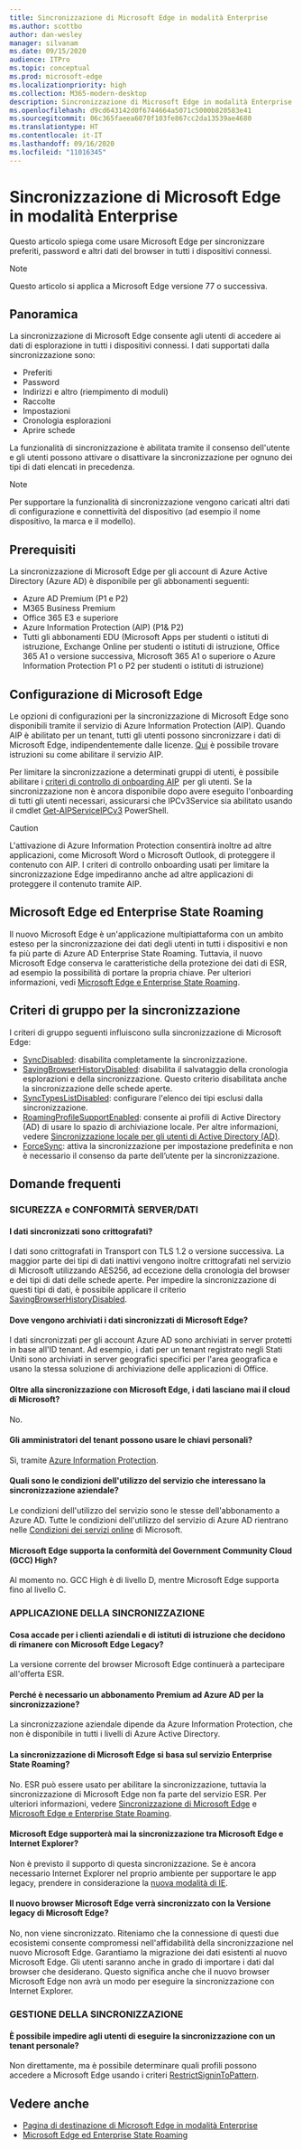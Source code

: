 ```yaml
---
title: Sincronizzazione di Microsoft Edge in modalità Enterprise
ms.author: scottbo
author: dan-wesley
manager: silvanam
ms.date: 09/15/2020
audience: ITPro
ms.topic: conceptual
ms.prod: microsoft-edge
ms.localizationpriority: high
ms.collection: M365-modern-desktop
description: Sincronizzazione di Microsoft Edge in modalità Enterprise
ms.openlocfilehash: d9cd643142d0f6744664a5071c5000b820583e41
ms.sourcegitcommit: 06c365faeea6070f103fe867cc2da13539ae4680
ms.translationtype: HT
ms.contentlocale: it-IT
ms.lasthandoff: 09/16/2020
ms.locfileid: "11016345"
---
```

# Sincronizzazione di Microsoft Edge in modalità Enterprise

Questo articolo spiega come usare Microsoft Edge per sincronizzare preferiti, password e altri dati del browser in tutti i dispositivi connessi.

> [!NOTE]
> Questo articolo si applica a Microsoft Edge versione 77 o successiva.

## Panoramica

La sincronizzazione di Microsoft Edge consente agli utenti di accedere ai dati di esplorazione in tutti i dispositivi connessi. I dati supportati dalla sincronizzazione sono:

- Preferiti
- Password
- Indirizzi e altro (riempimento di moduli)
- Raccolte
- Impostazioni
- Cronologia esplorazioni
- Aprire schede

La funzionalità di sincronizzazione è abilitata tramite il consenso dell'utente e gli utenti possono attivare o disattivare la sincronizzazione per ognuno dei tipi di dati elencati in precedenza.

> [!NOTE]
> Per supportare la funzionalità di sincronizzazione vengono caricati altri dati di configurazione e connettività del dispositivo (ad esempio il nome dispositivo, la marca e il modello).

## Prerequisiti

La sincronizzazione di Microsoft Edge per gli account di Azure Active Directory (Azure AD) è disponibile per gli abbonamenti seguenti:

- Azure AD Premium (P1 e P2)
- M365 Business Premium
- Office 365 E3 e superiore
- Azure Information Protection (AIP) (P1& P2)
- Tutti gli abbonamenti EDU (Microsoft Apps per studenti o istituti di istruzione, Exchange Online per studenti o istituti di istruzione, Office 365 A1 o versione successiva, Microsoft 365 A1 o superiore o Azure Information Protection P1 o P2 per studenti o istituti di istruzione)

## Configurazione di Microsoft Edge

Le opzioni di configurazioni per la sincronizzazione di Microsoft Edge sono disponibili tramite il servizio di Azure Information Protection (AIP). Quando AIP è abilitato per un tenant, tutti gli utenti possono sincronizzare i dati di Microsoft Edge, indipendentemente dalle licenze. [Qui](https://docs.microsoft.com/azure/information-protection/activate-office365) è possibile trovare istruzioni su come abilitare il servizio AIP.

Per limitare la sincronizzazione a determinati gruppi di utenti, è possibile abilitare i [criteri di controllo di onboarding AIP](https://docs.microsoft.com/powershell/module/aipservice/set-aipserviceonboardingcontrolpolicy?view=azureipps)  per gli utenti. Se la sincronizzazione non è ancora disponibile dopo avere eseguito l'onboarding di tutti gli utenti necessari, assicurarsi che IPCv3Service sia abilitato usando il cmdlet [Get-AIPServiceIPCv3](https://docs.microsoft.com/powershell/module/aipservice/get-aipserviceipcv3?view=azureipps) PowerShell.

> [!CAUTION]
> L'attivazione di Azure Information Protection consentirà inoltre ad altre applicazioni, come Microsoft Word o Microsoft Outlook, di proteggere il contenuto con AIP. I criteri di controllo onboarding usati per limitare la sincronizzazione Edge impediranno anche ad altre applicazioni di proteggere il contenuto tramite AIP.

## Microsoft Edge ed Enterprise State Roaming

Il nuovo Microsoft Edge è un'applicazione multipiattaforma con un ambito esteso per la sincronizzazione dei dati degli utenti in tutti i dispositivi e non fa più parte di Azure AD Enterprise State Roaming. Tuttavia, il nuovo Microsoft Edge conserva le caratteristiche della protezione dei dati di ESR, ad esempio la possibilità di portare la propria chiave. Per ulteriori informazioni, vedi [Microsoft Edge e Enterprise State Roaming](microsoft-edge-enterprise-state-roaming.md).

## Criteri di gruppo per la sincronizzazione

I criteri di gruppo seguenti influiscono sulla sincronizzazione di Microsoft Edge:

- [SyncDisabled](https://docs.microsoft.com/deployedge/microsoft-edge-policies#syncdisabled): disabilita completamente la sincronizzazione.
- [SavingBrowserHistoryDisabled](https://docs.microsoft.com/deployedge/microsoft-edge-policies#savingbrowserhistorydisabled): disabilita il salvataggio della cronologia esplorazioni e della sincronizzazione. Questo criterio disabilitata anche la sincronizzazione delle schede aperte.
- [SyncTypesListDisabled](https://docs.microsoft.com/DeployEdge/microsoft-edge-policies#synctypeslistdisabled): configurare l'elenco dei tipi esclusi dalla sincronizzazione.
- [RoamingProfileSupportEnabled](https://docs.microsoft.com/DeployEdge/microsoft-edge-policies#roamingprofilesupportenabled): consente ai profili di Active Directory (AD) di usare lo spazio di archiviazione locale. Per altre informazioni, vedere [Sincronizzazione locale per gli utenti di Active Directory (AD)](https://docs.microsoft.com/DeployEdge/microsoft-edge-on-premises-sync).
- [ForceSync]( https://docs.microsoft.com/deployedge/microsoft-edge-policies#forcesync): attiva la sincronizzazione per impostazione predefinita e non è necessario il consenso da parte dell’utente per la sincronizzazione.  

## Domande frequenti

### SICUREZZA e CONFORMITÀ SERVER/DATI

#### I dati sincronizzati sono crittografati? 

I dati sono crittografati in Transport con TLS 1.2 o versione successiva. La maggior parte dei tipi di dati inattivi vengono inoltre crittografati nel servizio di Microsoft utilizzando AES256, ad eccezione della cronologia del browser e dei tipi di dati delle schede aperte. Per impedire la sincronizzazione di questi tipi di dati, è possibile applicare il criterio [SavingBrowserHistoryDisabled](https://docs.microsoft.com/DeployEdge/microsoft-edge-policies#savingbrowserhistorydisabled).

#### Dove vengono archiviati i dati sincronizzati di Microsoft Edge?

I dati sincronizzati per gli account Azure AD sono archiviati in server protetti in base all'ID tenant. Ad esempio, i dati per un tenant registrato negli Stati Uniti sono archiviati in server geografici specifici per l'area geografica e usano la stessa soluzione di archiviazione delle applicazioni di Office.

#### Oltre alla sincronizzazione con Microsoft Edge, i dati lasciano mai il cloud di Microsoft?

No.

#### Gli amministratori del tenant possono usare le chiavi personali?

Sì, tramite [Azure Information Protection](https://azure.microsoft.com/services/information-protection/).

#### Quali sono le condizioni dell'utilizzo del servizio che interessano la sincronizzazione aziendale?

Le condizioni dell'utilizzo del servizio sono le stesse dell'abbonamento a Azure AD. Tutte le condizioni dell'utilizzo del servizio di Azure AD rientrano nelle [Condizioni dei servizi online](https://www.microsoft.com/licensing/product-licensing/products) di Microsoft.

#### Microsoft Edge supporta la conformità del Government Community Cloud (GCC) High?

Al momento no. GCC High è di livello D, mentre Microsoft Edge supporta fino al livello C.

### APPLICAZIONE DELLA SINCRONIZZAZIONE

#### Cosa accade per i clienti aziendali e di istituti di istruzione che decidono di rimanere con Microsoft Edge Legacy?

La versione corrente del browser Microsoft Edge continuerà a partecipare all'offerta ESR.

#### Perché è necessario un abbonamento Premium ad Azure AD per la sincronizzazione?

La sincronizzazione aziendale dipende da Azure Information Protection, che non è disponibile in tutti i livelli di Azure Active Directory.

#### La sincronizzazione di Microsoft Edge si basa sul servizio Enterprise State Roaming?

No. ESR può essere usato per abilitare la sincronizzazione, tuttavia la sincronizzazione di Microsoft Edge non fa parte del servizio ESR. Per ulteriori informazioni, vedere [Sincronizzazione di Microsoft Edge](microsoft-edge-enterprise-sync.md) e [Microsoft Edge e Enterprise State Roaming](microsoft-edge-enterprise-state-roaming.md).

#### Microsoft Edge supporterà mai la sincronizzazione tra Microsoft Edge e Internet Explorer?

Non è previsto il supporto di questa sincronizzazione. Se è ancora necessario Internet Explorer nel proprio ambiente per supportare le app legacy, prendere in considerazione la [nuova modalità di IE](https://docs.microsoft.com/deployedge/edge-ie-mode).

#### Il nuovo browser Microsoft Edge verrà sincronizzato con la Versione legacy di Microsoft Edge?

No, non viene sincronizzato. Riteniamo che la connessione di questi due ecosistemi consente compromessi nell'affidabilità della sincronizzazione nel nuovo Microsoft Edge. Garantiamo la migrazione dei dati esistenti al nuovo Microsoft Edge. Gli utenti saranno anche in grado di importare i dati dal browser che desiderano. Questo significa anche che il nuovo browser Microsoft Edge non avrà un modo per eseguire la sincronizzazione con Internet Explorer.

### GESTIONE DELLA SINCRONIZZAZIONE

#### È possibile impedire agli utenti di eseguire la sincronizzazione con un tenant personale?

Non direttamente, ma è possibile determinare quali profili possono accedere a Microsoft Edge usando i criteri [RestrictSigninToPattern](https://docs.microsoft.com/deployedge/microsoft-edge-policies#restrictsignintopattern).

## Vedere anche

- [Pagina di destinazione di Microsoft Edge in modalità Enterprise](https://aka.ms/EdgeEnterprise)
- [Microsoft Edge ed Enterprise State Roaming](microsoft-edge-enterprise-state-roaming.md)
